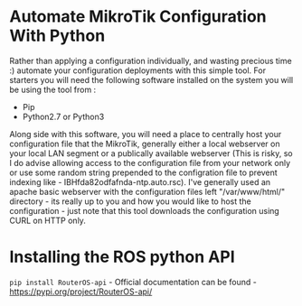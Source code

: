 # Automate MikroTik Configuration With Python
Rather than applying a configuration individually, and wasting precious time :) automate your configuration deployments with this simple tool. For starters you will need the following software installed on the system you will be using the tool from :

* Pip
* Python2.7 or Python3

Along side with this software, you will need a place to centrally host your configuration file that the MikroTik, generally either a local webserver on your local LAN segment or a publically available webserver (This is risky, so I do advise allowing access to the configuration file from your network only or use some random string prepended to the configration file to prevent indexing like - IBHfda82odfafnda-ntp.auto.rsc). I've generally used an apache basic webserver with the configuration files left "/var/www/html/" directory - its really up to you and how you would like to host the configuration - just note that this tool downloads the configuration using CURL on HTTP only.

# Installing the ROS python API
`pip install RouterOS-api` - Official documentation can be found - https://pypi.org/project/RouterOS-api/
